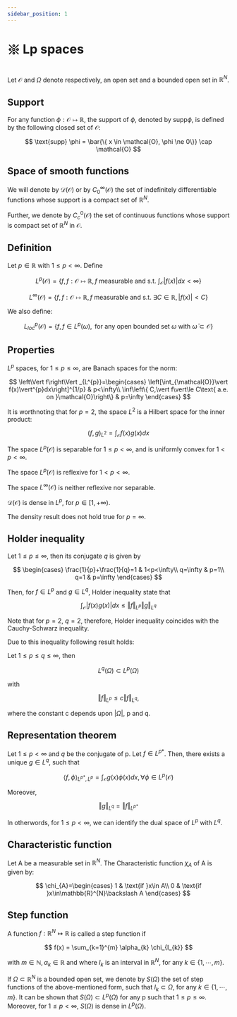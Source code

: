 ```yaml
---
sidebar_position: 1
---
```


# 𑗕 Lp spaces

Let $\mathcal{O}$ and $\Omega$ denote respectively, an open set and a bounded open set in $\mathbb{R}^{N}$.

## Support

For any function $\phi : \mathcal{O} \mapsto \mathbb{R}$, the support of $\phi$, denoted by $\text{supp} \phi$, is defined by the following closed set of $\mathcal{O}$:

$$
\text{supp} \phi = \bar{\{ x \in \mathcal{O}, \phi \ne 0\}} \cap \mathcal{O}
$$

## Space of smooth functions

We will denote by $\mathcal{D}(\mathcal{O})$  or by $C_{0}^{\infty}(\mathcal{O})$ the set of indefinitely differentiable functions whose support is a compact set of $\mathbb{R}^{N}$.

Further, we denote by $C_{c}^{0}(\mathcal{O})$ the set of continuous functions whose support is compact set of $\mathbb{R}^{N}$ in $\mathcal{O}$.

## Definition

Let $p \in \mathbb{R}$ with $1 \le p < \infty$. Define

$$
L^{p}(\mathcal{O})=\left\{ f,f:\mathcal{O}\mapsto\mathbb{R},f\text{ measurable and s.t. }\int_{\mathcal{O}}\vert f(x)\vert dx<\infty\right\}
$$

$$
L^{\infty}\left(\mathcal{O}\right)=\left\{ f,f:\mathcal{O}\mapsto\mathbb{R},f\text{ measurable and s.t. }\exists C\in\mathbb{R},\vert f(x)\vert<C\right\}
$$

We also define:

$$
L_{loc}^{p}\left(\mathcal{O}\right)=\left\{ f,f\in L^{p}\left(\omega\right),\text{ for any open bounded set } {\omega}\text{ with }\bar{\omega}\subset\mathcal{O}\right\}
$$

## Properties

$L^{p}$ spaces, for $1 \le p \le \infty$, are Banach spaces for the norm:

$$
\left\Vert f\right\Vert _{L^{p}}=\begin{cases}
\left[\int_{\mathcal{O}}\vert f(x)\vert^{p}dx\right]^{1/p} & p<\infty\\
\inf\left\{ C,\vert f\vert\le C\text{ a.e. on }\mathcal{O}\right\}  & p=\infty
\end{cases}
$$

It is worthnoting that for $p=2$, the space $L^{2}$ is a Hilbert space for the inner product:

$$
\left(f,g\right)_{L^{2}}=\int_{\mathcal{O}}f(x)g(x)dx
$$

The space $L^{p}(\mathcal{O})$ is separable for $1\le p < \infty$, and is uniformly convex for $1<p<\infty$.

The space $L^{p}(\mathcal{O})$ is reflexive for $1 < p < \infty$.

The space $L^{\infty}(\mathcal{O})$ is neither reflexive nor separable.

$\mathcal{D}(\mathcal{O})$ is dense in $L^{p}$, for $p \in [1,+\infty)$.

The density result does not hold true for $p=\infty$.

## Holder inequality

Let $1 \le p \le \infty$, then its conjugate $q$ is given by

$$
\begin{cases}
\frac{1}{p}+\frac{1}{q}=1 & 1<p<\infty\\
q=\infty & p=1\\
q=1 & p=\infty
\end{cases}
$$

Then, for $f \in L^{p}$ and $g \in L^{q}$, Holder inequality state that

$$
\int_{\mathcal{O}}\vert f(x)g(x)\vert dx\le\Vert f\Vert_{L^{p}}\Vert g\Vert_{L^{q}}
$$

Note that for $p=2$, $q=2$, therefore, Holder inequality coincides with the Cauchy-Schwarz inequality.

Due to this inequality following result holds:

Let $1\le p \le q \le \infty$, then

$$
L^{q}(\Omega) \subset L^{p}(\Omega)
$$

with

$$
\Vert f \Vert_{L^{p}} \le c \Vert f \Vert_{L^{q}},
$$

where the constant c depends upon $\vert \Omega \vert$, p and q.

## Representation theorem

Let $1 \le p < \infty$ and $q$ be the conjugate of p. Let $f \in L^{p*}$. Then, there exists a unique $g \in L^{q}$, such that

$$
\left\langle f,\phi\right\rangle _{L^{p*},L^{p}}=\int_{\mathcal{O}}g(x)\phi(x)dx,\forall\phi\in L^{p}\left(\mathcal{O}\right)
$$

Moreover,

$$
\Vert g \Vert_{L^q} = \Vert f \Vert_{L^{p*}}
$$

In otherwords, for $1\le p < \infty$, we can identify the dual space of $L^{p}$ with $L^{q}$.

## Characteristic function

Let A be a measurable set in $\mathbb{R}^{N}$. The Characteristic function $\chi_{A}$ of A is given by:

$$
\chi_{A}=\begin{cases}
1 & \text{if }x\in A\\
0 & \text{if }x\in\mathbb{R}^{N}\backslash A
\end{cases}
$$

## Step function

A function $f: \mathbb{R}^{N} \mapsto \mathbb{R}$ is called a step function if

$$
f(x) = \sum_{k=1}^{m} \alpha_{k} \chi_{I_{k}}
$$

with $m \in \mathbb{N},\alpha_{k} \in \mathbb{R}$ and where $I_{k}$ is an interval in $\mathbb{R}^{N}$, for any $k \in \{ 1, \cdots, m\}$.

If $\Omega \subset \mathbb{R}^{N}$ is a bounded open set, we denote by $S(\Omega)$ the set of step functions of the above-mentioned form, such that $I_{k} \subset \Omega$, for any $k \in \{1, \cdots, m\}$. It can be shown that $S(\Omega) \subset L^{p}(\Omega)$  for any p such that $1 \le p \le \infty$. Moreover, for $1 \le p < \infty$, $S(\Omega)$ is dense in $L^{p}(\Omega)$.

